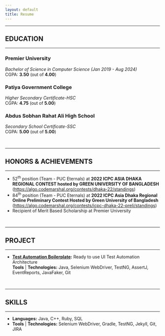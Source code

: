 ```yaml
---
layout: default
title: Resume
---
```



---
## EDUCATION
---
### Premier University  
*Bachelor of Science in Computer Science (Jan 2019 - Aug 2024)*  
CGPA: **3.50** (out of **4.00**) 

### Patiya Government College
*Higher Secondary Certificate-HSC*  
CGPA: **4.75** (out of **5.00**)

### Abdus Sobhan Rahat Ali High School
*Secondary School Certificate-SSC*  <br>
CGPA: **5.00** (out of **5.00**)
 
<br />

---
## HONORS & ACHIEVEMENTS
---

* 52<sup>th</sup> position (Team - PUC Eternals) at **2022 ICPC ASIA DHAKA REGIONAL CONTEST hosted by GREEN UNIVERSITY OF BANGLADESH** (https://algo.codemarshal.org/contests/dhaka-22/standings)
* 84<sup>th</sup> position (Team - PUC Eternals) at **2022 ICPC Asia Dhaka Regional Online Preliminary Contest Hosted by Green University of Bangladesh** (https://algo.codemarshal.org/contests/icpc-dhaka-22-preli/standings)
* Recipient of Merit Based Scholarship at Premier University


<br />

---
## PROJECT
---
* **[Test Automation Boilerplate](https://github.com/Tahanima/test-automation-boilerplate):** Ready to use UI Test Automation Architecture  
**Tools** &#124; **Technologies:** Java, Selenium WebDriver, TestNG, AssertJ, EventReports, JavaFaker, Git 

<br />
  
---
## SKILLS  
---
* **Languages:** Java, C++, Ruby, SQL
* **Tools** &#124; **Technologies:** Selenium WebDriver, Gradle, TestNG, Jekyll, Git, JIRA
